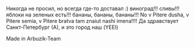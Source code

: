 Никогда не просил, но всегда где-то доставал :)
виноград!!! сливы!!! яблоки на зеленых есть!!! бананы, бананы, бананы!!!
No v Pitere dusha, v Pitere semia, v Pitere bratva tam znaiut nashi imena!!!!
Да здравствует Санкт-Петербург (А), и это город наш (YEEI)

Made in Arbuzik-Team
